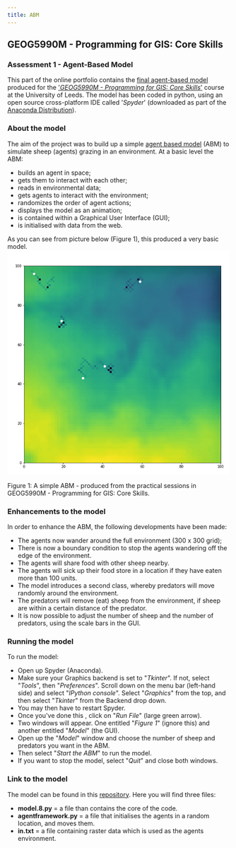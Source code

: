 ```yaml
---
title: ABM
---
```

## GEOG5990M - Programming for GIS: Core Skills 
### Assessment 1 - Agent-Based Model
This part of the online portfolio contains the [final agent-based model](https://github.com/Seanj15/FinalAGM) produced for the ['*GEOG5990M - Programming for GIS: Core Skills*'](https://www.geog.leeds.ac.uk/courses/computing/) course at the University of Leeds. The model has been coded in python, using an open source cross-platform IDE called '*Spyder*' (downloaded as part of the [Anaconda Distribution](https://www.anaconda.com/distribution/)). 
### About the model
The aim of the project was to build up a simple [agent based model](https://en.wikipedia.org/wiki/Agent-based_model) (ABM) to simulate sheep (agents) grazing in an environment. At a basic level the ABM:
- builds an agent in space;
- gets them to interact with each other;
- reads in environmental data;
- gets agents to interact with the environment;
- randomizes the order of agent actions;
- displays the model as an animation;
- is contained within a Graphical User Interface (GUI);
- is initialised with data from the web.

As you can see from picture below (Figure 1), this produced a very basic model. 
![alt text](ABM1.PNG)







Figure 1: A simple ABM - produced from the practical sessions in GEOG5990M - Programming for GIS: Core Skills.

### Enhancements to the model
In order to enhance the ABM, the following developments have been made:
- The agents now wander around the full environment (300 x 300 grid);
- There is now a boundary condition to stop the agents wandering off the edge of the environment.
- The agents will share food with other sheep nearby.
- The agents will sick up their food store in a location if they have eaten more than 100 units.
- The model introduces a second class, whereby predators will move randomly around the environment.
- The predators will remove (eat) sheep from the environment, if sheep are within a certain distance of the predator.
- It is now possible to adjust the number of sheep and the number of predators, using the scale bars in the GUI.

### Running the model
To run the model:
- Open up Spyder (Anaconda).
- Make sure your Graphics backend is set to "*Tkinter*". If not, select "*Tools*", then "*Preferences*". Scroll down on the menu bar (left-hand side) and select "*IPython console*". Select "*Graphics*" from the top, and then select "*Tkinter*" from the Backend drop down.
- You may then have to restart Spyder.
- Once you've done this , click on "*Run File*" (large green arrow).
- Two windows will appear. One entitled "*Figure 1*" (ignore this) and another entitled "*Model*" (the GUI).
- Open up the "*Model*" window and choose the number of sheep and predators you want in the ABM.
- Then select "*Start the ABM*" to run the model.
- If you want to stop the model, select "*Quit*" and close both windows.

### Link to the model
The model can be found in this [repository](https://github.com/Seanj15/FinalAGM).
Here you will find three files:
- **model.8.py** = a file than contains the core of the code.
- **agentframework.py** = a file that initialises the agents in a random location, and moves them.
- **in.txt** = a file containing raster data which is used as the agents environment.

